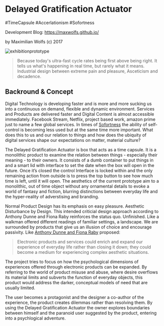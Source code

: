 # Delayed Gratification Actuator

#TimeCapsule #Accerlationism #Sofortness

Development Blog: https://maxwolfs.github.io/

by Maximilian Wolfs (c) 2017

![exhibitionprototype](https://maxwolfs.github.io/images/exhibition1.jpg "prototype")

> Because today's ultra-fast cycle rates being first above being right.
It tells us what's happening in real time, but rarely what it means.
Industrial design between extreme pain and pleasure, Asceticism and decadence.

## Backround & Concept

Digital Technology is developing faster and is more and more sucking us into a continuous on demand, flexible and dynamic
environment. Services and Products are delivered faster and Digital Content is almost accessible immediately.
Facebook Stream, Netflix, project based work, amazon prime just to name a few global services.
In times of [Sofortness](https://de.wikipedia.org/wiki/Sofortness) the ability of self-control is becoming less
used but at the same time more important. What does this to us and our relation to things and how does the ubiquity of
digital services shape our expectations on  matter, material culture?

The Delayed Gratification Actuator is box that acts as a time capsule.
It is a monolithic product to examine the relation between things - especially their meaning - to their owners.
It consists of a dumb container to put things in and a smart lid with interface to set the date when the box will
open in the future. Once it’s closed the control Interface is locked within and the only remaining action from outside
is to press the top button to see how much time is left, until it will open. The aesthetics of the current prototype aim
to a monolithic, out of time object without any ornamental details to evoke a world of fantasy and fiction,
blurring distinctions between everyday life and the hyper-reality of adverstising and branding.

Normal Product Design has its emphasis on easy pleasure. Aesthetic Disturbance by Design.
This intended criticial design approach according to Anthony Dunne and Fiona Raby reinforces the status quo.
Unfinished. Like a walkman offered different readings of familiar settings, a landscape. We are surrounded by products
that give us an illusion of choice and encourage passivity. Like [Anthony Dunne and Fiona Raby](http://www.dunneandraby.co.uk/content/home) proposed:

> Electronic products and services could enrich and expand our experience of everyday life rather than closing it down;
they could become a medium for experiencing complex aesthetic situations.

The project tries to focus on how the psychological dimensions of experiences offered through electronic products
can be expanded. By referring to the world of product misuse and abuse, where desire overflows its material limits
and subverts the function of everyday objects, this product would address the darker, conceptual models of need that
are usually limited.

The user becomes a protagonist and the designer a co-author of the experience, the product creates dilemmas rather
than resolving them. By using the Delayed Gratification Actuator the owner explores boundaries between himself and the
paranoid user suggested by the product, entering into a psychlogical adventure.
